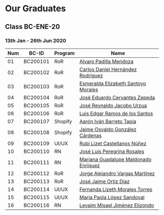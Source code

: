 # Our Graduates

## Class BC-ENE-20
### 13th Jan - 26th Jun 2020

Num | BC-ID | Program | Name 
--- | --- | --- | ---
01 | BC200101 | RoR |	[Alvaro Padilla Mendoza](class/bc-ene-20/BC200101.pdf)
02 | BC200102 | RoR	|	[Carlos Daniel Hernández Rodríguez](class/bc-ene-20/BC200102.pdf)
03 | BC200103 | RoR	|	[Esmeralda Elizabeth Santoyo Morales](class/bc-ene-20/BC200103.pdf)
04 | BC200104 | RoR	|	[José Eduardo Cervantes Zepeda](class/bc-ene-20/BC200104.pdf)
05 | BC200105 | RoR	|	[José Reynaldo Jacobo Urzua](class/bc-ene-20/BC200105.pdf)
06 | BC200106 | RoR	|	[Luis Edgar Ramos de los Santos](class/bc-ene-20/BC200106.pdf)
07 | BC200107 | Shopify	|	[Aarón Iván Barreto Tapia](class/bc-ene-20/BC200107.pdf)
08 | BC200108 | Shopify	|	[Jaime Osvaldo González Cárdenas](class/bc-ene-20/BC200108.pdf)
09 | BC200109 | UI/UX	|	[Rubí Lizet Castellanos Núñez](class/bc-ene-20/BC200109.pdf)
10 | BC200110 | RN	|	[José Luis Peregrina Rosales](class/bc-ene-20/BC200110.pdf)
11 | BC200111 | RN	|	[Mariana Guadalupe Maldonado Enríquez](class/bc-ene-20/BC200111.pdf)
12 | BC200112 | RoR	|	[Jorge Alejandro Vargas Martínez](class/bc-ene-20/BC200112.pdf)
13 | BC200113 | RoR	|	[José Jaime Ortiz Diaz](class/bc-ene-20/BC200113.pdf)
14 | BC200114 | UI/UX	|	[Fernanda Lizeth Morales Torres](class/bc-ene-20/BC200114.pdf)
15 | BC200115 | UI/UX	|	[Maria Paola López Sandoval](class/bc-ene-20/BC200115.pdf)
16 | BC200116 | RN	|	[Leyaim Misael Jiménez Elizondo](class/bc-ene-20/BC200116.pdf)


